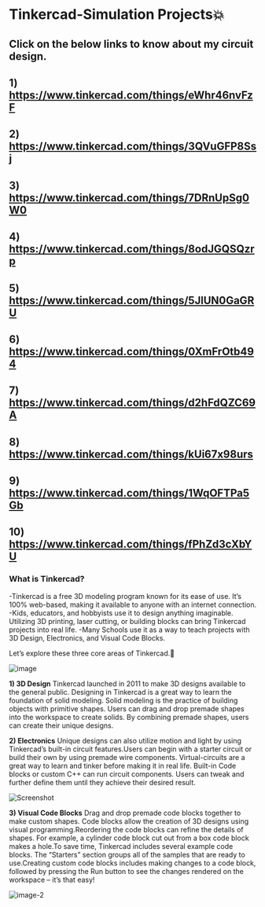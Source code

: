 # Tinkercad-Simulation Projects💥

## Click on the below links to know about my circuit design.

## 1) https://www.tinkercad.com/things/eWhr46nvFzF

## 2) https://www.tinkercad.com/things/3QVuGFP8Ssj

## 3) https://www.tinkercad.com/things/7DRnUpSg0W0

## 4) https://www.tinkercad.com/things/8odJGQSQzrp

## 5) https://www.tinkercad.com/things/5JlUN0GaGRU

## 6) https://www.tinkercad.com/things/0XmFrOtb494

## 7) https://www.tinkercad.com/things/d2hFdQZC69A

## 8) https://www.tinkercad.com/things/kUi67x98urs

## 9) https://www.tinkercad.com/things/1WqOFTPa5Gb

## 10) https://www.tinkercad.com/things/fPhZd3cXbYU

### What is Tinkercad?
-Tinkercad is a free 3D modeling program known for its ease of use. It’s 100% web-based, making it available to anyone with an internet connection.
-Kids, educators, and hobbyists use it to design anything imaginable. Utilizing 3D printing, laser cutting, or building blocks can bring Tinkercad projects into real life.
-Many Schools use it as a way to teach projects with 3D Design, Electronics, and Visual Code Blocks.

Let’s explore these three core areas of Tinkercad.🤔

![image](https://user-images.githubusercontent.com/85961223/168283995-279481b5-b351-4f34-b2fe-6c138d0cc432.png)

**1) 3D Design**
Tinkercad launched in 2011 to make 3D designs available to the general public. Designing in Tinkercad is a great way to learn the foundation of solid modeling. Solid modeling is the practice of building objects with primitive shapes. Users can drag and drop premade shapes into the workspace to create solids.
By combining premade shapes, users can create their unique designs.


**2) Electronics**
Unique designs can also utilize motion and light by using Tinkercad’s built-in circuit features.Users can begin with a starter circuit or build their own by using premade wire components. Virtual-circuits are a great way to learn and tinker before making it in real life.
Built-in Code blocks or custom C++ can run circuit components. Users can tweak and further define them until they achieve their desired result.

![Screenshot](https://user-images.githubusercontent.com/85961223/168285015-fe17073e-ad5a-4c31-bce6-ec46237ea7c7.jpg)

**3) Visual Code Blocks**
Drag and drop premade code blocks together to make custom shapes. Code blocks allow the creation of 3D designs using visual programming.Reordering the code blocks can refine the details of shapes. For example, a cylinder code block cut out from a box code block makes a hole.To save time, Tinkercad includes several example code blocks. The “Starters” section groups all of the samples that are ready to use.Creating custom code blocks includes making changes to a code block, followed by pressing the Run button to see the changes rendered on the workspace – it’s that easy!

![image-2](https://user-images.githubusercontent.com/85961223/168285311-16bc6c98-e8b4-4a45-ab82-ac1faec57f26.png)


